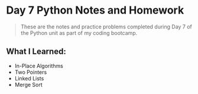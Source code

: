 # Day 7 Python Notes and Homework
> These are the notes and practice problems completed during
Day 7 of the Python unit as part of my coding bootcamp.

## What I Learned:
- In-Place Algorithms
- Two Pointers
- Linked Lists
- Merge Sort
